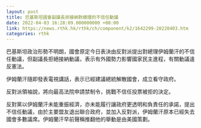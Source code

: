 ```yaml
---
layout: post
title: 巴基斯坦國會副議長拒接納對總理的不信任動議
date: 2022-04-03 16:28:09.000000000 +08:00
link: https://news.rthk.hk/rthk/ch/component/k2/1642299-20220403.htm
categories: rthk
---
```


巴基斯坦政治形勢不明朗，國會原定今日表決由反對派提出對總理伊姆蘭汗的不信任動議，但副議長拒絕接納動議，表示有外國勢力影響國家民主進程，有關動議違反憲法。

伊姆蘭汗隨即發表電視講話，表示已經建議總統解散國會，成立看守政府。

反對派領袖說，將向最高法院申請禁制令，挑戰不信任投票被拒的決定。

反對黨以伊姆蘭汗未能重振經濟，亦未能履行讓政府更透明和負責任的承諾，提出不信任動議，由於主要盟友退出聯合政府，並加入反對派，伊姆蘭汗原本已經失去國會多數議席。伊姆蘭汗早前聲稱推翻他的舉動是由美國策劃。

